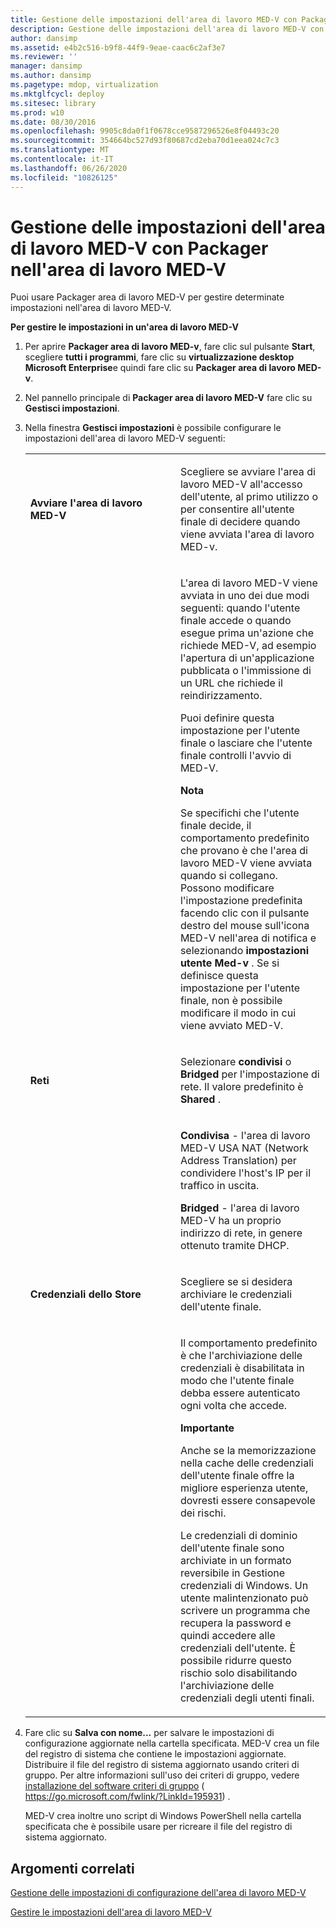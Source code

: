 ```yaml
---
title: Gestione delle impostazioni dell'area di lavoro MED-V con Packager nell'area di lavoro MED-V
description: Gestione delle impostazioni dell'area di lavoro MED-V con Packager nell'area di lavoro MED-V
author: dansimp
ms.assetid: e4b2c516-b9f8-44f9-9eae-caac6c2af3e7
ms.reviewer: ''
manager: dansimp
ms.author: dansimp
ms.pagetype: mdop, virtualization
ms.mktglfcycl: deploy
ms.sitesec: library
ms.prod: w10
ms.date: 08/30/2016
ms.openlocfilehash: 9905c8da0f1f0678cce9587296526e8f04493c20
ms.sourcegitcommit: 354664bc527d93f80687cd2eba70d1eea024c7c3
ms.translationtype: MT
ms.contentlocale: it-IT
ms.lasthandoff: 06/26/2020
ms.locfileid: "10826125"
---
```

# Gestione delle impostazioni dell'area di lavoro MED-V con Packager nell'area di lavoro MED-V


Puoi usare Packager area di lavoro MED-V per gestire determinate impostazioni nell'area di lavoro MED-V.

**Per gestire le impostazioni in un'area di lavoro MED-V**

1. Per aprire **Packager area di lavoro MED-v**, fare clic sul pulsante **Start**, scegliere **tutti i programmi**, fare clic su **virtualizzazione desktop Microsoft Enterprise**e quindi fare clic su **Packager area di lavoro MED-v**.

2. Nel pannello principale di **Packager area di lavoro MED-V** fare clic su **Gestisci impostazioni**.

3. Nella finestra **Gestisci impostazioni** è possibile configurare le impostazioni dell'area di lavoro MED-V seguenti:

   <table>
   <colgroup>
   <col width="50%" />
   <col width="50%" />
   </colgroup>
   <tbody>
   <tr class="odd">
   <td align="left"><p><strong>Avviare l'area di lavoro MED-V</strong></p></td>
   <td align="left"><p>Scegliere se avviare l'area di lavoro MED-V all'accesso dell'utente, al primo utilizzo o per consentire all'utente finale di decidere quando viene avviata l'area di lavoro MED-v.</p></td>
   </tr>
   <tr class="even">
   <td align="left"><p></p></td>
   <td align="left"><p>L'area di lavoro MED-V viene avviata in uno dei due modi seguenti: quando l'utente finale accede o quando esegue prima un'azione che richiede MED-V, ad esempio l'apertura di un'applicazione pubblicata o l'immissione di un URL che richiede il reindirizzamento.</p>
   <p>Puoi definire questa impostazione per l'utente finale o lasciare che l'utente finale controlli l'avvio di MED-V.</p>
   <div class="alert">
   <strong>Nota</strong><br/><p>Se specifichi che l'utente finale decide, il comportamento predefinito che provano è che l'area di lavoro MED-V viene avviata quando si collegano. Possono modificare l'impostazione predefinita facendo clic con il pulsante destro del mouse sull'icona MED-V nell'area di notifica e selezionando <strong> impostazioni utente Med-v </strong> . Se si definisce questa impostazione per l'utente finale, non è possibile modificare il modo in cui viene avviato MED-V.</p>
   </div>
   <div>

   </div></td>
   </tr>
   <tr class="odd">
   <td align="left"><p><strong>Reti</strong></p></td>
   <td align="left"><p>Selezionare <strong> condivisi </strong> o <strong> Bridged </strong> per l'impostazione di rete. Il valore predefinito è <strong> Shared </strong> .</p></td>
   </tr>
   <tr class="even">
   <td align="left"><p></p></td>
   <td align="left"><p><strong>Condivisa </strong> - l'area di lavoro MED-V USA NAT (Network Address Translation) per condividere l'host&#39;s IP per il traffico in uscita.</p>
   <p><strong>Bridged </strong> - l'area di lavoro MED-V ha un proprio indirizzo di rete, in genere ottenuto tramite DHCP.</p></td>
   </tr>
   <tr class="odd">
   <td align="left"><p><strong>Credenziali dello Store</strong></p></td>
   <td align="left"><p>Scegliere se si desidera archiviare le credenziali dell'utente finale.</p></td>
   </tr>
   <tr class="even">
   <td align="left"><p></p></td>
   <td align="left"><p>Il comportamento predefinito è che l'archiviazione delle credenziali è disabilitata in modo che l'utente finale debba essere autenticato ogni volta che accede.</p>
   <div class="alert">
   <strong>Importante</strong><br/><p>Anche se la memorizzazione nella cache delle credenziali dell'utente finale offre la migliore esperienza utente, dovresti essere consapevole dei rischi.</p>
   <p>Le credenziali di dominio dell'utente finale sono archiviate in un formato reversibile in Gestione credenziali di Windows. Un utente malintenzionato può scrivere un programma che recupera la password e quindi accedere alle credenziali dell'utente. È possibile ridurre questo rischio solo disabilitando l'archiviazione delle credenziali degli utenti finali.</p>
   </div>
   <div>

   </div></td>
   </tr>
   </tbody>
   </table>



4. Fare clic su **Salva con nome...** per salvare le impostazioni di configurazione aggiornate nella cartella specificata. MED-V crea un file del registro di sistema che contiene le impostazioni aggiornate. Distribuire il file del registro di sistema aggiornato usando criteri di gruppo. Per altre informazioni sull'uso dei criteri di gruppo, vedere [installazione del software criteri di gruppo](https://go.microsoft.com/fwlink/?LinkId=195931) ( https://go.microsoft.com/fwlink/?LinkId=195931) .

   MED-V crea inoltre uno script di Windows PowerShell nella cartella specificata che è possibile usare per ricreare il file del registro di sistema aggiornato.

## Argomenti correlati


[Gestione delle impostazioni di configurazione dell'area di lavoro MED-V](managing-med-v-workspace-configuration-settings.md)

[Gestire le impostazioni dell'area di lavoro MED-V](manage-med-v-workspace-settings.md)









